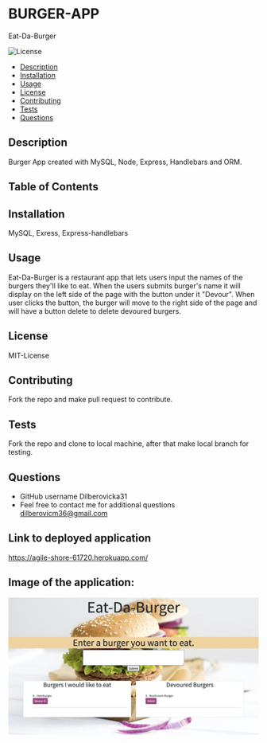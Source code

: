 # BURGER-APP
Eat-Da-Burger



  ![License](https://img.shields.io/badge/License-MIT-License)

  - [Description](#Description)
  - [Installation](#Installation)
  - [Usage](#Usage)
  - [License](#License)
  - [Contributing](#Contributing)
  - [Tests](#Tests)
  - [Questions](#Questions)

## Description

Burger App created with MySQL, Node, Express, Handlebars and ORM.

## Table of Contents




## Installation 

MySQL, Exress, Express-handlebars

## Usage

Eat-Da-Burger is a restaurant app that lets users input the names of the burgers they'll like to eat. When the users submits burger's name it will display on the left side of the page with the button under it "Devour". When user clicks the button, the burger will move to the right side of the page and will have a button delete to delete devoured burgers. 

## License 

MIT-License

## Contributing 

Fork the repo and make pull request to contribute.

## Tests

Fork the repo and clone to local machine, after that make local branch for testing.

## Questions

* GitHub username Dilberovicka31
* Feel free to contact me for additional questions dilberovicm36@gmail.com

## Link to deployed application 
https://agile-shore-61720.herokuapp.com/

## Image of the application:
![#Burger-App](./public/img/Burger-App.png)
